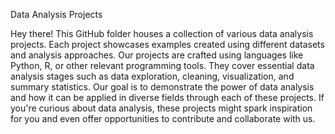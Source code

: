 Data Analysis Projects



Hey there! This GitHub folder houses a collection of various data analysis projects. Each project showcases examples created using different datasets and analysis approaches. Our projects are crafted using languages like Python, R, or other relevant programming tools. They cover essential data analysis stages such as data exploration, cleaning, visualization, and summary statistics. Our goal is to demonstrate the power of data analysis and how it can be applied in diverse fields through each of these projects. If you're curious about data analysis, these projects might spark inspiration for you and even offer opportunities to contribute and collaborate with us.
